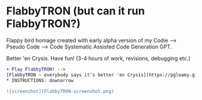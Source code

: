 # FlabbyTRON (but can it run FlabbyTRON?)
Flappy bird homage created with early alpha version of my Codie --> Pseudo Code --> Code Systematic Assisted Code Generation GPT. 

Better 'en Crysis. Have fun! (3-4 hours of work, revisions, debugging etc.)

``` diff
+ Play FlabbyTRON! --> 
[FlabbyTRON ~ everybody says it's better 'en Crysis](https://pgleamy.github.io/FlabbyTRON/)
* INSTRUCTIONS: downarrow

![screenshot](FlabbyTRON-screenshot.png)


